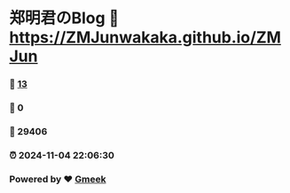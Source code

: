 # 郑明君のBlog :link: https://ZMJunwakaka.github.io/ZMJun 
### :page_facing_up: [13](https://ZMJunwakaka.github.io/ZMJun/tag.html) 
### :speech_balloon: 0 
### :hibiscus: 29406 
### :alarm_clock: 2024-11-04 22:06:30 
### Powered by :heart: [Gmeek](https://github.com/Meekdai/Gmeek)

